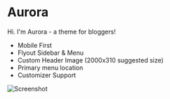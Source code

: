 Aurora
===

Hi. I'm Aurora - a theme for bloggers!

- Mobile First
- Flyout Sidebar & Menu
- Custom Header Image (2000x310 suggested size)
- Primary menu location
- Customizer Support

![Screenshot](https://i.cloudup.com/5Mnr6dQJ2c.png "Screenshot")


